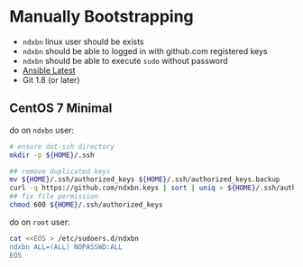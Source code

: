 # Manually Bootstrapping

- `ndxbn` linux user should be exists
- `ndxbn` should be able to logged in with github.com registered keys
- `ndxbn` should be able to execute `sudo` without password
- [Ansible Latest](https://docs.ansible.com/ansible/latest/installation_guide/intro_installation.html)
- Git 1.8 (or later)

## CentOS 7 Minimal

do on `ndxbn` user:

```bash
# ensure dot-ssh directory
mkdir -p ${HOME}/.ssh

## remove duplicated keys
mv ${HOME}/.ssh/authorized_keys ${HOME}/.ssh/authorized_keys.backup
curl -q https://github.com/ndxbn.keys | sort | uniq > ${HOME}/.ssh/authorized_keys
## fix file permission
chmod 600 ${HOME}/.ssh/authorized_keys
```

do on `root` user:

```bash
cat <<EOS > /etc/sudoers.d/ndxbn
ndxbn ALL=(ALL) NOPASSWD:ALL
EOS
```
